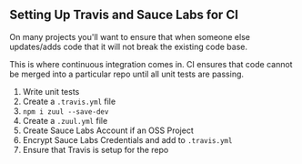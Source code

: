 ## Setting Up Travis and Sauce Labs for CI

On many projects you'll want to ensure that when someone else updates/adds code that it will not break the existing code base.

This is where continuous integration comes in. CI ensures that code cannot be merged into a particular repo until all unit tests are passing.

1. Write unit tests
2. Create a `.travis.yml` file
3. `npm i zuul --save-dev`
4. Create a `.zuul.yml` file
5. Create Sauce Labs Account if an OSS Project
6. Encrypt Sauce Labs Credentials and add to `.travis.yml`
7. Ensure that Travis is setup for the repo
